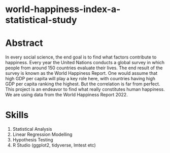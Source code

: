 # world-happiness-index-a-statistical-study

# Abstract
In every social science, the end goal is to find what factors contribute to happiness. Every year the United Nations conducts a global survey in which people from around 150 countries evaluate their lives. The end result of the survey is known as the World Happiness Report. One would assume that high GDP per capita will play a key role here, with countries having high GDP per capita ranking the highest. But the correlation is far from perfect. This project is an endeavor to find what really constitutes human happiness. We are using data from the World Happiness Report 2022.

# Skills
1. Statistical Analysis 
2. Linear Regression Modelling
3. Hypothesis Testing
4. R Studio (ggplot2, tidyverse, lmtest etc)
